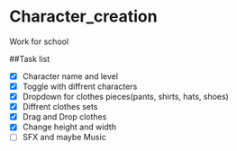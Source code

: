 # Character_creation
Work for school

##Task list
- [x] Character name and level
- [x] Toggle with diffrent characters
- [x] Dropdown for clothes pieces(pants, shirts, hats, shoes)
- [x] Diffrent clothes sets
- [x] Drag and Drop clothes
- [x] Change height and width
- [ ] SFX and maybe Music
